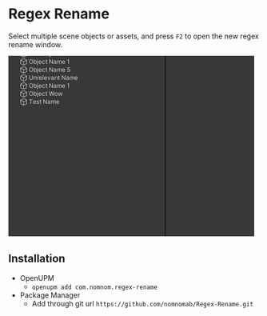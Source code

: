 # Regex Rename
Select multiple scene objects or assets, and press `F2` to open the new regex rename window.

![Preview](./Assets~/preview.gif)

## Installation
- OpenUPM
  - `openupm add com.nomnom.regex-rename`
- Package Manager
  - Add through git url `https://github.com/nomnomab/Regex-Rename.git`